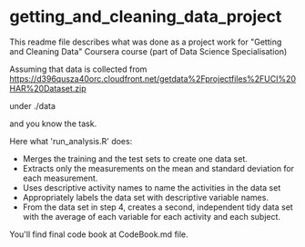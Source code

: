 # getting_and_cleaning_data_project

This readme file describes what was done as a project work for "Getting and Cleaning Data" Coursera course (part of Data Science Specialisation)

Assuming that data is collected from
https://d396qusza40orc.cloudfront.net/getdata%2Fprojectfiles%2FUCI%20HAR%20Dataset.zip

under ./data

and you know the task.

Here what 'run_analysis.R' does:
* Merges the training and the test sets to create one data set.
* Extracts only the measurements on the mean and standard deviation for each measurement. 
* Uses descriptive activity names to name the activities in the data set
* Appropriately labels the data set with descriptive variable names. 
* From the data set in step 4, creates a second, independent tidy data set with the average of each variable for each activity and each subject.
 
You'll find final code book at CodeBook.md file.

